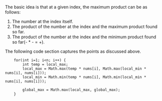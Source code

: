 The basic idea is that at a given index, the maximum product can be as follows:
1. The number at the index itself.
2. The product of the number at the index and the maximum product found so far.
3. The product of the number at the index and the minimum product found so far(- * - = +).

The following code section captures the points as discussed above.
```
	for(int i=1; i<n; i++) {
		int temp = local_max;
		local_max = Math.max(temp * nums[i], Math.max(local_min * nums[i], nums[i]));
		local_min = Math.min(temp * nums[i], Math.min(local_min * nums[i], nums[i]));

		global_max = Math.max(local_max, global_max);
	}
```
